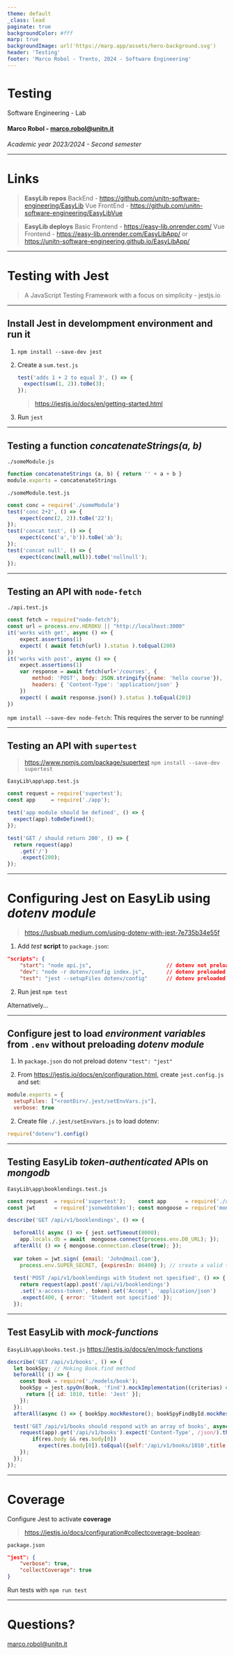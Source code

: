 ```yaml
---
theme: default
_class: lead
paginate: true
backgroundColor: #fff
marp: true
backgroundImage: url('https://marp.app/assets/hero-background.svg')
header: 'Testing'
footer: 'Marco Robol - Trento, 2024 - Software Engineering'
---
```


# **Testing**

Software Engineering - Lab

#### Marco Robol - marco.robol@unitn.it

*Academic year 2023/2024 - Second semester*

---

# Links

> **EasyLib repos**
> BackEnd - https://github.com/unitn-software-engineering/EasyLib
> Vue FrontEnd - https://github.com/unitn-software-engineering/EasyLibVue

> **EasyLib deploys**
> Basic Frontend - https://easy-lib.onrender.com/
> Vue Frontend - https://easy-lib.onrender.com/EasyLibApp/ or https://unitn-software-engineering.github.io/EasyLibApp/

---

# Testing with Jest

> A JavaScript Testing Framework with a focus on simplicity - jestjs.io

---

## Install Jest in **develompment** environment and run it

1. `npm install --save-dev jest`

2. Create a `sum.test.js`

    ```javascript
    test('adds 1 + 2 to equal 3', () => {
      expect(sum(1, 2)).toBe(3);
    });
    ```
    > https://jestjs.io/docs/en/getting-started.html

3. Run `jest`

---

## Testing a function *concatenateStrings(a, b)*

`./someModule.js`
```javascript
function concatenateStrings (a, b) { return '' + a + b }
module.exports = concatenateStrings
```

`./someModule.test.js`
```javascript
const conc = require('./someModule')
test('conc 2+2', () => {
    expect(conc(2, 2)).toBe('22');
});
test('concat test', () => {
    expect(conc('a','b')).toBe('ab');
});
test('concat null', () => {
    expect(conc(null,null)).toBe('nullnull');
});
```

---

## Testing an API with `node-fetch`

`./api.test.js`
```javascript
const fetch = require("node-fetch");
const url = process.env.HEROKU || "http://localhost:3000"
it('works with get', async () => {
    expect.assertions(1)
    expect( ( await fetch(url) ).status ).toEqual(200)
})
it('works with post', async () => {
    expect.assertions(1)
    var response = await fetch(url+'/courses', {
        method: 'POST', body: JSON.stringify({name: 'hello course'}),
        headers: { 'Content-Type': 'application/json' }
    })
    expect( ( await response.json() ).status ).toEqual(201)
})
```
`npm install --save-dev node-fetch`: This requires the server to be running!

---

## Testing an API with `supertest`

> https://www.npmjs.com/package/supertest `npm install --save-dev supertest`

`EasyLib\app\app.test.js`
```javascript
const request = require('supertest');
const app     = require('./app');

test('app module should be defined', () => {
  expect(app).toBeDefined();
});

test('GET / should return 200', () => {
  return request(app)
    .get('/')
    .expect(200);
});
```

---

# Configuring Jest on EasyLib using *dotenv module*

> https://lusbuab.medium.com/using-dotenv-with-jest-7e735b34e55f

1. Add *test* **script** to `package.json`:

```json
"scripts": {
    "start": "node api.js",                        // dotenv not preloaded
    "dev": "node -r dotenv/config index.js",       // dotenv preloaded
    "test": "jest --setupFiles dotenv/config"      // dotenv preloaded
```

2. Run jest `npm test`

Alternatively...

---

## Configure jest to load *environment variables* from `.env` without preloading *dotenv module* 

1. In `package.json` do not preload dotenv `"test": "jest"`

1. From https://jestjs.io/docs/en/configuration.html, create `jest.config.js` and set:

```javascript
module.exports = {
  setupFiles: ["<rootDir>/.jest/setEnvVars.js"],
  verbose: true
```

2. Create file `./.jest/setEnvVars.js` to load dotenv:

```javascript
require("dotenv").config()
```

---

## Testing EasyLib *token-authenticated* APIs on *mongodb* 

`EasyLib\app\booklendings.test.js`
```javascript
const request  = require('supertest');    const app      = require('./app');
const jwt      = require('jsonwebtoken'); const mongoose = require('mongoose');

describe('GET /api/v1/booklendings', () => {

  beforeAll( async () => { jest.setTimeout(8000);
    app.locals.db = await  mongoose.connect(process.env.DB_URL); });
  afterAll( () => { mongoose.connection.close(true); });
  
  var token = jwt.sign( {email: 'John@mail.com'},
    process.env.SUPER_SECRET, {expiresIn: 86400} ); // create a valid token
  
  test('POST /api/v1/booklendings with Student not specified', () => {
    return request(app).post('/api/v1/booklendings')
    .set('x-access-token', token).set('Accept', 'application/json')
    .expect(400, { error: 'Student not specified' });
  });
```

---

## Test EasyLib with *mock-functions*

`EasyLib\app\books.test.js` https://jestjs.io/docs/en/mock-functions

```javascript
describe('GET /api/v1/books', () => {
  let bookSpy; // Moking Book.find method
  beforeAll( () => {
    const Book = require('./models/book');
    bookSpy = jest.spyOn(Book, 'find').mockImplementation((criterias) => {
      return [{ id: 1010, title: 'Jest' }];
    });
  });
  afterAll(async () => { bookSpy.mockRestore(); bookSpyFindById.mockRestore(); });

  test('GET /api/v1/books should respond with an array of books', async () => {
    request(app).get('/api/v1/books').expect('Content-Type', /json/).then( (res) => {
        if(res.body && res.body[0])
          expect(res.body[0]).toEqual({self:'/api/v1/books/1010',title:'Jest'})
    });
  });
});
```

---

# Coverage

Configure Jest to  activate **coverage**

> https://jestjs.io/docs/configuration#collectcoverage-boolean:

`package.json`
```json
"jest": {
    "verbose": true,
    "collectCoverage": true
}
```

Run tests with `npm run test`

---

# Questions?

marco.robol@unitn.it
